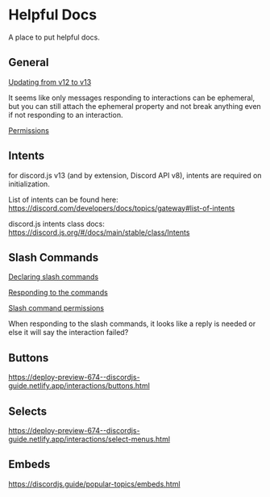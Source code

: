 # Helpful Docs

A place to put helpful docs.

## General

[Updating from v12 to v13](https://deploy-preview-680--discordjs-guide.netlify.app/additional-info/changes-in-v13.html)

It seems like only messages responding to interactions can be ephemeral, but you can still attach the ephemeral property and not break anything even if not responding to an interaction.

[Permissions](https://discord.com/developers/docs/topics/permissions)

## Intents

for discord.js v13 (and by extension, Discord API v8), intents are required on initialization.

List of intents can be found here: https://discord.com/developers/docs/topics/gateway#list-of-intents

discord.js intents class docs: https://discord.js.org/#/docs/main/stable/class/Intents

## Slash Commands

[Declaring slash commands](https://deploy-preview-638--discordjs-guide.netlify.app/interactions/registering-slash-commands.html#guild-commands)

[Responding to the commands](https://deploy-preview-638--discordjs-guide.netlify.app/interactions/replying-to-slash-commands.html#responding-to-a-command)

[Slash command permissions](https://deploy-preview-638--discordjs-guide.netlify.app/interactions/slash-command-permissions.html)

When responding to the slash commands, it looks like a reply is needed or else it will say the interaction failed?

## Buttons

https://deploy-preview-674--discordjs-guide.netlify.app/interactions/buttons.html

## Selects

https://deploy-preview-674--discordjs-guide.netlify.app/interactions/select-menus.html

## Embeds

https://discordjs.guide/popular-topics/embeds.html

